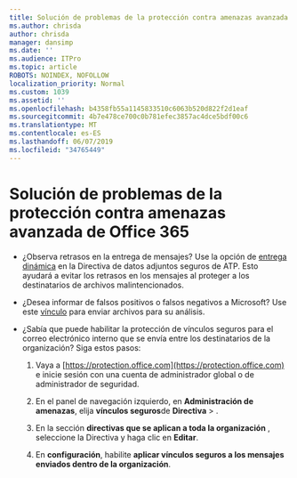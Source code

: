```yaml
---
title: Solución de problemas de la protección contra amenazas avanzada de Office 365
ms.author: chrisda
author: chrisda
manager: dansimp
ms.date: ''
ms.audience: ITPro
ms.topic: article
ROBOTS: NOINDEX, NOFOLLOW
localization_priority: Normal
ms.custom: 1039
ms.assetid: ''
ms.openlocfilehash: b4358fb55a1145833510c6063b520d822f2d1eaf
ms.sourcegitcommit: 4b7e478ce700c0b781efec3857ac4dce5bdf00c6
ms.translationtype: MT
ms.contentlocale: es-ES
ms.lasthandoff: 06/07/2019
ms.locfileid: "34765449"
---
```

# <a name="troubleshooting-office-365-advanced-threat-protection"></a>Solución de problemas de la protección contra amenazas avanzada de Office 365

- ¿Observa retrasos en la entrega de mensajes? Use la opción de [entrega dinámica](https://docs.microsoft.com/office365/securitycompliance/dynamic-delivery-and-previewing) en la Directiva de datos adjuntos seguros de ATP. Esto ayudará a evitar los retrasos en los mensajes al proteger a los destinatarios de archivos malintencionados.

- ¿Desea informar de falsos positivos o falsos negativos a Microsoft? Use este [vínculo](https://www.microsoft.com/wdsi/filesubmission/) para enviar archivos para su análisis.

- ¿Sabía que puede habilitar la protección de vínculos seguros para el correo electrónico interno que se envía entre los destinatarios de la organización? Siga estos pasos:

  1. Vaya a [https://protection.office.com](https://protection.office.com) e inicie sesión con una cuenta de administrador global o de administrador de seguridad.

  2. En el panel de navegación izquierdo, en **Administración de amenazas**, elija **vínculos seguros**de **Directiva** \> .

  3. En la sección **directivas que se aplican a toda la organización** , seleccione la Directiva y haga clic en **Editar**.

  4. En **configuración**, habilite **aplicar vínculos seguros a los mensajes enviados dentro de la organización**.
